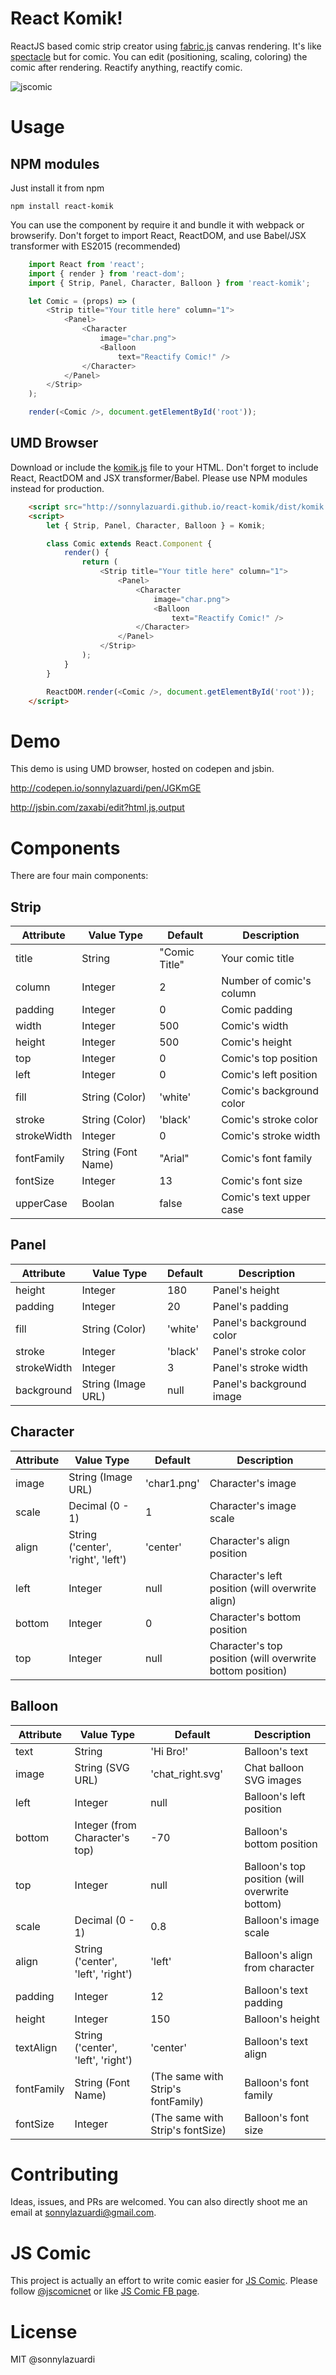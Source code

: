 # React Komik!

ReactJS based comic strip creator using [fabric.js](http://fabricjs.com/) canvas rendering. It's like [spectacle](https://github.com/FormidableLabs/spectacle) but for comic. You can edit (positioning, scaling, coloring) the comic after rendering. Reactify anything, reactify comic.


![jscomic](https://lh3.googleusercontent.com/-J-FI1QCR8Ic/VnzBfXnWU7I/AAAAAAAACC0/rnfb6O9iiDw/s0/jskomik2.gif "jskomik2.gif")

# Usage

## NPM modules

Just install it from npm

	npm install react-komik

You can use the component by require it and bundle it with webpack or browserify.
Don't forget to import React, ReactDOM, and use Babel/JSX transformer with ES2015 (recommended)

```javascript
	import React from 'react';
	import { render } from 'react-dom';
	import { Strip, Panel, Character, Balloon } from 'react-komik';

	let Comic = (props) => (
		<Strip title="Your title here" column="1">
			<Panel>
				<Character
					image="char.png">
					<Balloon 
						text="Reactify Comic!" />
				</Character>
			</Panel>
		</Strip>
	);

	render(<Comic />, document.getElementById('root'));
```

## UMD Browser

Download or include the [komik.js](http://sonnylazuardi.github.io/react-komik/dist/komik.js) file to your HTML. 
Don't forget to include React, ReactDOM and JSX transformer/Babel.
Please use NPM modules instead for production.

```html
	<script src="http://sonnylazuardi.github.io/react-komik/dist/komik.js"></script>
	<script>
		let { Strip, Panel, Character, Balloon } = Komik;

		class Comic extends React.Component {
			render() {
				return (
					<Strip title="Your title here" column="1">
						<Panel>
							<Character
								image="char.png">
								<Balloon 
									text="Reactify Comic!" />
							</Character>
						</Panel>
					</Strip>
				);
			}
		}

		ReactDOM.render(<Comic />, document.getElementById('root'));
	</script>
```

# Demo

This demo is using UMD browser, hosted on codepen and jsbin.

http://codepen.io/sonnylazuardi/pen/JGKmGE

http://jsbin.com/zaxabi/edit?html,js,output

# Components

There are four main components:

## Strip

Attribute | Value Type | Default | Description
--------- | ---------- | ------- | -----------
title | String | "Comic Title" | Your comic title
column | Integer | 2 | Number of comic's column
padding | Integer | 0 | Comic padding
width | Integer | 500 | Comic's width
height | Integer | 500 | Comic's height
top | Integer | 0 | Comic's top position
left | Integer | 0 | Comic's left position
fill | String (Color) | 'white' | Comic's background color
stroke | String (Color) | 'black' | Comic's stroke color
strokeWidth | Integer | 0 | Comic's stroke width
fontFamily | String (Font Name) | "Arial" | Comic's font family
fontSize | Integer | 13 | Comic's font size
upperCase | Boolan | false | Comic's text upper case

## Panel

Attribute | Value Type | Default | Description
--------- | ---------- | ------- | -----------
height | Integer | 180 | Panel's height
padding | Integer | 20 | Panel's padding
fill | String (Color) | 'white' | Panel's background color
stroke | Integer | 'black' | Panel's stroke color
strokeWidth | Integer | 3 | Panel's stroke width
background | String (Image URL) | null | Panel's background image

## Character

Attribute | Value Type | Default | Description
--------- | ---------- | ------- | -----------
image | String (Image URL) | 'char1.png' | Character's image
scale | Decimal (0 - 1) | 1 | Character's image scale
align | String ('center', 'right', 'left') | 'center' | Character's align position
left | Integer | null | Character's left position (will overwrite align)
bottom | Integer | 0 | Character's bottom position 
top | Integer | null | Character's top position (will overwrite bottom position)

## Balloon

Attribute | Value Type | Default | Description
--------- | ---------- | ------- | -----------
text | String | 'Hi Bro!' | Balloon's text
image | String (SVG URL) | 'chat_right.svg' | Chat balloon SVG images
left | Integer | null | Balloon's left position
bottom | Integer (from Character's top) | -70 | Balloon's bottom position
top | Integer | null | Balloon's top position (will overwrite bottom)
scale | Decimal (0 - 1) | 0.8 | Balloon's image scale
align | String ('center', 'left', 'right') | 'left' | Balloon's align from character
padding | Integer | 12 | Balloon's text padding
height | Integer | 150 | Balloon's height
textAlign | String ('center', 'left', 'right') | 'center' | Balloon's text align
fontFamily | String (Font Name) | (The same with Strip's fontFamily) | Balloon's font family
fontSize | Integer | (The same with Strip's fontSize) | Balloon's font size

# Contributing

Ideas, issues, and PRs are welcomed. You can also directly shoot me an email at sonnylazuardi@gmail.com.

# JS Comic

This project is actually an effort to write comic easier for [JS Comic](http://jscomic.net). Please follow [@jscomicnet](https://twitter.com/jscomicnet) or like [JS Comic FB page](https://facebook.com/jscomicnet).

# License

MIT @sonnylazuardi
